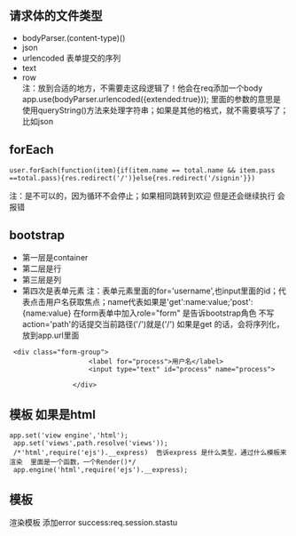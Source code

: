 ## 请求体的文件类型 
- bodyParser.(content-type)()
- json 
- urlencoded  表单提交的序列
- text
- row  
注：放到合适的地方，不需要走这段逻辑了！他会在req添加一个body  
 app.use(bodyParser.urlencoded({extended:true})); 里面的参数的意思是使用queryString()方法来处理字符串；如果是其他的格式，就不需要填写了；比如json
## forEach
```
user.forEach(function(item){if(item.name == total.name && item.pass ==total.pass){res.redirect('/')}else{res.redirect('/signin'}})
```
注：是不可以的，因为循环不会停止；如果相同跳转到欢迎  但是还会继续执行 会报错
## bootstrap
- 第一层是container
- 第二层是行
- 第三层是列
- 第四次是表单元素
注：表单元素里面的for='username',也input里面的id；代表点击用户名获取焦点；name代表如果是'get':name:value;'post':{name:value}
 在form表单中加入role="form"    是告诉bootstrap角色     不写action='path'的话提交当前路径('/')就是('/')   如果是get 的话，会将序列化，放到app.url里面
```
 <div class="form-group">
                    <label for="process">用户名</label>
                    <input type="text" id="process" name="process">

                </div>
```
## 模板 如果是html
```
app.set('view engine','html');
 app.set('views',path.resolve('views'));
 /*'html',require('ejs').__express)  告诉express 是什么类型，通过什么模板来渲染  里面是一个函数，一个Render()*/
 app.engine('html',require('ejs').__express);
```
## 模板
渲染模板  添加error  success:req.session.stastu